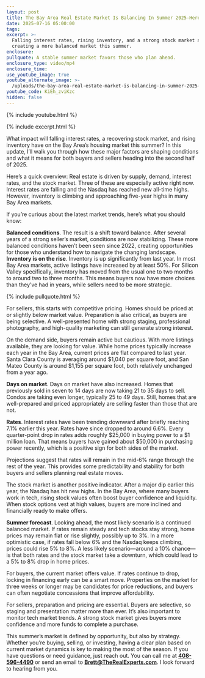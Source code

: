 ```yaml
---
layout: post
title: The Bay Area Real Estate Market Is Balancing In Summer 2025—Here’s Why
date: 2025-07-16 05:00:00
tags:
excerpt: >-
  Falling interest rates, rising inventory, and a strong stock market are
  creating a more balanced market this summer.
enclosure:
pullquote: A stable summer market favors those who plan ahead.
enclosure_type: video/mp4
enclosure_time:
use_youtube_image: true
youtube_alternate_image: >-
  /uploads/the-bay-area-real-estate-market-is-balancing-in-summer-2025-here-s-why-2.jpg
youtube_code: KiEh_zviKzc
hidden: false
---
```

{% include youtube.html %}

{% include excerpt.html %}

What impact will falling interest rates, a recovering stock market, and rising inventory have on the Bay Area’s housing market this summer? In this update, I’ll walk you through how these major factors are shaping conditions and what it means for both buyers and sellers heading into the second half of 2025.

Here’s a quick overview: Real estate is driven by supply, demand, interest rates, and the stock market. Three of these are especially active right now. Interest rates are falling and the Nasdaq has reached new all-time highs. However, inventory is climbing and approaching five-year highs in many Bay Area markets.

If you’re curious about the latest market trends, here’s what you should know:

**Balanced conditions**. The result is a shift toward balance. After several years of a strong seller’s market, conditions are now stabilizing. These more balanced conditions haven’t been seen since 2022, creating opportunities for those who understand how to navigate the changing landscape.<br>**Inventory is on the rise**. Inventory is up significantly from last year. In most Bay Area markets, active listings have increased by at least 50%. For Silicon Valley specifically, inventory has moved from the usual one to two months to around two to three months. This means buyers now have more choices than they’ve had in years, while sellers need to be more strategic.

{% include pullquote.html %}

For sellers, this starts with competitive pricing. Homes should be priced at or slightly below market value. Preparation is also critical, as buyers are being selective. A well-presented home with strong staging, professional photography, and high-quality marketing can still generate strong interest.

On the demand side, buyers remain active but cautious. With more listings available, they are looking for value. While home prices typically increase each year in the Bay Area, current prices are flat compared to last year. Santa Clara County is averaging around $1,040 per square foot, and San Mateo County is around $1,155 per square foot, both relatively unchanged from a year ago.

**Days on market**. Days on market have also increased. Homes that previously sold in seven to 14 days are now taking 21 to 35 days to sell. Condos are taking even longer, typically 25 to 49 days. Still, homes that are well-prepared and priced appropriately are selling faster than those that are not.

**Rates**. Interest rates have been trending downward after briefly reaching 7.1% earlier this year. Rates have since dropped to around 6.6%. Every quarter-point drop in rates adds roughly $25,000 in buying power to a $1 million loan. That means buyers have gained about $50,000 in purchasing power recently, which is a positive sign for both sides of the market.

Projections suggest that rates will remain in the mid-6% range through the rest of the year. This provides some predictability and stability for both buyers and sellers planning real estate moves.

The stock market is another positive indicator. After a major dip earlier this year, the Nasdaq has hit new highs. In the Bay Area, where many buyers work in tech, rising stock values often boost buyer confidence and liquidity. When stock options vest at high values, buyers are more inclined and financially ready to make offers.

**Summer forecast**. Looking ahead, the most likely scenario is a continued balanced market. If rates remain steady and tech stocks stay strong, home prices may remain flat or rise slightly, possibly up to 3%. In a more optimistic case, if rates fall below 6% and the Nasdaq keeps climbing, prices could rise 5% to 8%. A less likely scenario—around a 10% chance—is that both rates and the stock market take a downturn, which could lead to a 5% to 8% drop in home prices.

For buyers, the current market offers value. If rates continue to drop, locking in financing early can be a smart move. Properties on the market for three weeks or longer may be candidates for price reductions, and buyers can often negotiate concessions that improve affordability.

For sellers, preparation and pricing are essential. Buyers are selective, so staging and presentation matter more than ever. It’s also important to monitor tech market trends. A strong stock market gives buyers more confidence and more funds to complete a purchase.

This summer’s market is defined by opportunity, but also by strategy. Whether you’re buying, selling, or investing, having a clear plan based on current market dynamics is key to making the most of the season. If you have questions or need guidance, just reach out. You can call me at **<u>408-596-4490</u>** or send an email to [**Brett@TheRealExperts.com**](mailto:Brett@TheRealExperts.com). I look forward to hearing from you.
